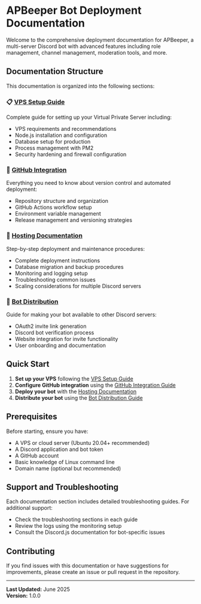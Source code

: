
# APBeeper Bot Deployment Documentation

Welcome to the comprehensive deployment documentation for APBeeper, a multi-server Discord bot with advanced features including role management, channel management, moderation tools, and more.

## Documentation Structure

This documentation is organized into the following sections:

### 📋 [VPS Setup Guide](./vps_setup.md)
Complete guide for setting up your Virtual Private Server including:
- VPS requirements and recommendations
- Node.js installation and configuration
- Database setup for production
- Process management with PM2
- Security hardening and firewall configuration

### 🔗 [GitHub Integration](./github_integration.md)
Everything you need to know about version control and automated deployment:
- Repository structure and organization
- GitHub Actions workflow setup
- Environment variable management
- Release management and versioning strategies

### 🚀 [Hosting Documentation](./hosting.md)
Step-by-step deployment and maintenance procedures:
- Complete deployment instructions
- Database migration and backup procedures
- Monitoring and logging setup
- Troubleshooting common issues
- Scaling considerations for multiple Discord servers

### 🤖 [Bot Distribution](./bot_distribution.md)
Guide for making your bot available to other Discord servers:
- OAuth2 invite link generation
- Discord bot verification process
- Website integration for invite functionality
- User onboarding and documentation

## Quick Start

1. **Set up your VPS** following the [VPS Setup Guide](./vps_setup.md)
2. **Configure GitHub integration** using the [GitHub Integration Guide](./github_integration.md)
3. **Deploy your bot** with the [Hosting Documentation](./hosting.md)
4. **Distribute your bot** using the [Bot Distribution Guide](./bot_distribution.md)

## Prerequisites

Before starting, ensure you have:
- A VPS or cloud server (Ubuntu 20.04+ recommended)
- A Discord application and bot token
- A GitHub account
- Basic knowledge of Linux command line
- Domain name (optional but recommended)

## Support and Troubleshooting

Each documentation section includes detailed troubleshooting guides. For additional support:
- Check the troubleshooting sections in each guide
- Review the logs using the monitoring setup
- Consult the Discord.js documentation for bot-specific issues

## Contributing

If you find issues with this documentation or have suggestions for improvements, please create an issue or pull request in the repository.

---

**Last Updated:** June 2025  
**Version:** 1.0.0
